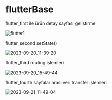 # flutterBase
flutter_first  ile ürün detay sayfası geliştirme

![flutter1](https://github.com/ykakkaya/flutterBase/assets/100940437/a75c6899-08f4-4813-be74-1f86777d1b1a)

flutter_second  setState() 

![2023-09-20_11-39-20](https://github.com/ykakkaya/flutterBase/assets/100940437/2fa66bb9-ba81-425f-b967-0ad10d8f1631)

flutter_third routing işlemleri 

![2023-09-20_15-49-44](https://github.com/ykakkaya/flutterBase/assets/100940437/f06428e9-1307-4603-878c-fc7033b9bcd9)

flutter_fourth sayfalar arası veri transfer işlemleri

![2023-09-21_11-49-04](https://github.com/ykakkaya/flutterBase/assets/100940437/f3f4d580-845d-4aae-94fd-6d0189d32fcc)


